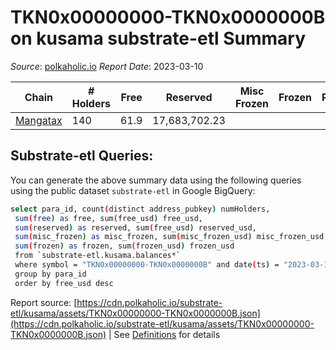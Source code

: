 # TKN0x00000000-TKN0x0000000B on kusama substrate-etl Summary

_Source_: [polkaholic.io](https://polkaholic.io) *Report Date*: 2023-03-10



| Chain | # Holders | Free | Reserved | Misc Frozen | Frozen | Price | AssetID |
| ----- | --------- | ---- | -------- | ----------- | ------ | ----- | ------- |
| [Mangatax](/kusama/2110-mangatax) | 140 | 61.9  | 17,683,702.23  |    |   |  | `{"Token":"12"}` |

## Substrate-etl Queries:
You can generate the above summary data using the following queries using the public dataset `substrate-etl` in Google BigQuery:
```bash
select para_id, count(distinct address_pubkey) numHolders, 
 sum(free) as free, sum(free_usd) free_usd,
 sum(reserved) as reserved, sum(free_usd) reserved_usd,
 sum(misc_frozen) as misc_frozen, sum(misc_frozen_usd) misc_frozen_usd,
 sum(frozen) as frozen, sum(frozen_usd) frozen_usd
 from `substrate-etl.kusama.balances*` 
 where symbol = "TKN0x00000000-TKN0x0000000B" and date(ts) = "2023-03-10"
 group by para_id
 order by free_usd desc
```


Report source: [https://cdn.polkaholic.io/substrate-etl/kusama/assets/TKN0x00000000-TKN0x0000000B.json](https://cdn.polkaholic.io/substrate-etl/kusama/assets/TKN0x00000000-TKN0x0000000B.json) | See [Definitions](/DEFINITIONS.md) for details
